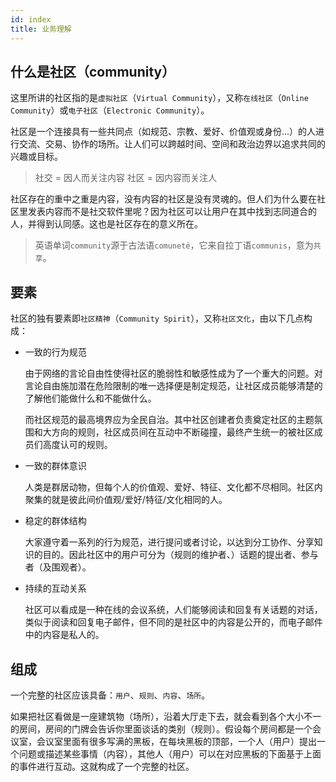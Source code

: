 ```yaml
---
id: index
title: 业务理解
---
```


## 什么是社区（community）

这里所讲的社区指的是`虚拟社区`（`Virtual Community`），又称`在线社区`（`Online Community`）或`电子社区`（`Electronic Community`）。

社区是一个连接具有一些共同点（如规范、宗教、爱好、价值观或身份...）的人进行交流、交易、协作的场所。让人们可以跨越时间、空间和政治边界以追求共同的兴趣或目标。

> 社交 = 因人而关注内容
> 社区 = 因内容而关注人

社区存在的重中之重是内容，没有内容的社区是没有灵魂的。但人们为什么要在社区里发表内容而不是社交软件里呢？因为社区可以让用户在其中找到志同道合的人，并得到认同感。这也是社区存在的意义所在。

> 英语单词`community`源于古法语`comuneté`，它来自拉丁语`communis`，意为`共享`。

## 要素

社区的独有要素即`社区精神`（`Community Spirit`），又称`社区文化`，由以下几点构成：

- 一致的行为规范

    由于网络的言论自由性使得社区的脆弱性和敏感性成为了一个重大的问题。对言论自由施加潜在危险限制的唯一选择便是制定规范，让社区成员能够清楚的了解他们能做什么和不能做什么。

    而社区规范的最高境界应为全民自治。其中社区创建者负责奠定社区的主题氛围和大方向的规则，社区成员间在互动中不断碰撞，最终产生统一的被社区成员们高度认可的规则。

- 一致的群体意识

    人类是群居动物，但每个人的价值观、爱好、特征、文化都不尽相同。社区内聚集的就是彼此间价值观/爱好/特征/文化相同的人。

- 稳定的群体结构

    大家遵守着一系列的行为规范，进行提问或者讨论，以达到分工协作、分享知识的目的。因此社区中的用户可分为（规则的维护者、）话题的提出者、参与者（及围观者）。

- 持续的互动关系

    社区可以看成是一种在线的会议系统，人们能够阅读和回复有关话题的对话，类似于阅读和回复电子邮件，但不同的是社区中的内容是公开的，而电子邮件中的内容是私人的。

## 组成

一个完整的社区应该具备：`用户`、`规则`、`内容`、`场所`。

如果把社区看做是一座建筑物（场所），沿着大厅走下去，就会看到各个大小不一的房间，房间的门牌会告诉你里面谈话的类别（规则）。假设每个房间都是一个会议室，会议室里面有很多写满的黑板，在每块黑板的顶部，一个人（用户）提出一个问题或描述某些事情（内容），其他人（用户）可以在对应黑板的下面基于上面的事件进行互动。这就构成了一个完整的社区。
